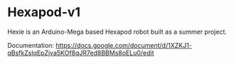 # Hexapod-v1

Hexie is an Arduino-Mega based Hexapod robot built as a summer project. 

Documentation: https://docs.google.com/document/d/1XZKJ1-qBsfkZslqEpZjva5KOf8qJR7ed8BBMs8oELu0/edit




